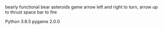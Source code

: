 bearly functional bear asteroids game
arrow left and right to turn,
arrow up to thrust
space bar to fire

Python 3.8.5
pygame 2.0.0
